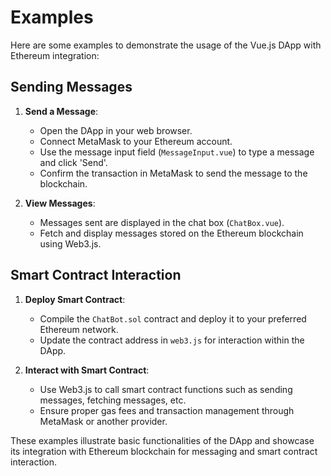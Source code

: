 # Examples

Here are some examples to demonstrate the usage of the Vue.js DApp with Ethereum integration:

## Sending Messages

1. **Send a Message**:
   - Open the DApp in your web browser.
   - Connect MetaMask to your Ethereum account.
   - Use the message input field (`MessageInput.vue`) to type a message and click 'Send'.
   - Confirm the transaction in MetaMask to send the message to the blockchain.

2. **View Messages**:
   - Messages sent are displayed in the chat box (`ChatBox.vue`).
   - Fetch and display messages stored on the Ethereum blockchain using Web3.js.

## Smart Contract Interaction

1. **Deploy Smart Contract**:
   - Compile the `ChatBot.sol` contract and deploy it to your preferred Ethereum network.
   - Update the contract address in `web3.js` for interaction within the DApp.

2. **Interact with Smart Contract**:
   - Use Web3.js to call smart contract functions such as sending messages, fetching messages, etc.
   - Ensure proper gas fees and transaction management through MetaMask or another provider.

These examples illustrate basic functionalities of the DApp and showcase its integration with Ethereum blockchain for messaging and smart contract interaction.
